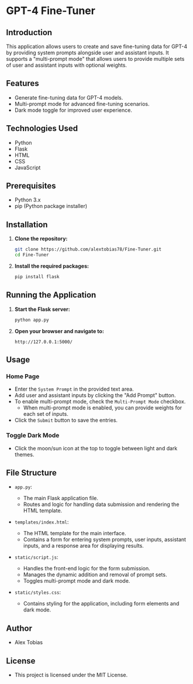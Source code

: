 # GPT-4 Fine-Tuner

## Introduction
This application allows users to create and save fine-tuning data for GPT-4 by providing system prompts alongside user and assistant inputs. It supports a "multi-prompt mode" that allows users to provide multiple sets of user and assistant inputs with optional weights.

## Features
- Generate fine-tuning data for GPT-4 models.
- Multi-prompt mode for advanced fine-tuning scenarios.
- Dark mode toggle for improved user experience.

## Technologies Used
- Python
- Flask
- HTML
- CSS
- JavaScript

## Prerequisites
- Python 3.x
- pip (Python package installer)

## Installation

1. **Clone the repository:**
    ```bash
    git clone https://github.com/alextobias78/Fine-Tuner.git
    cd Fine-Tuner
    ```

2. **Install the required packages:**
    ```bash
    pip install flask
    ```

## Running the Application

1. **Start the Flask server:**
    ```bash
    python app.py
    ```

2. **Open your browser and navigate to:**
    ```
    http://127.0.0.1:5000/
    ```

## Usage

### Home Page
- Enter the `System Prompt` in the provided text area.
- Add user and assistant inputs by clicking the "Add Prompt" button.
- To enable multi-prompt mode, check the `Multi-Prompt Mode` checkbox.
  - When multi-prompt mode is enabled, you can provide weights for each set of inputs.
- Click the `Submit` button to save the entries.

### Toggle Dark Mode
- Click the moon/sun icon at the top to toggle between light and dark themes.

## File Structure

- `app.py`:
  - The main Flask application file.
  - Routes and logic for handling data submission and rendering the HTML template.

- `templates/index.html`:
  - The HTML template for the main interface.
  - Contains a form for entering system prompts, user inputs, assistant inputs, and a response area for displaying results.

- `static/script.js`:
  - Handles the front-end logic for the form submission.
  - Manages the dynamic addition and removal of prompt sets.
  - Toggles multi-prompt mode and dark mode.

- `static/styles.css`:
  - Contains styling for the application, including form elements and dark mode.

## Author
- Alex Tobias
## License
- This project is licensed under the MIT License.

